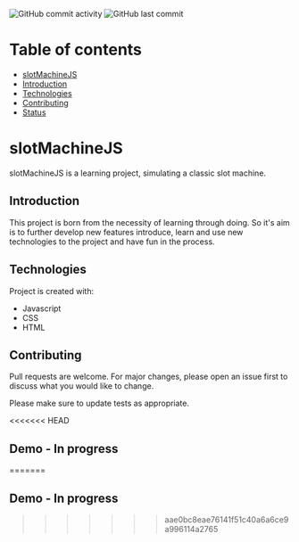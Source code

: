 ![GitHub commit activity](https://img.shields.io/github/commit-activity/m/edXmO/slotMachineJS)
![GitHub last commit](https://img.shields.io/github/last-commit/edXmO/slotMachineJS)

# Table of contents 

* [slotMachineJS](#slotMachineJs)
* [Introduction](#Introduction)
* [Technologies](#Technologies)
* [Contributing](#Contributing)
* [Status](#Demo)

# slotMachineJS

slotMachineJS is a learning project, simulating a classic slot machine.

## Introduction

This project is born from the necessity of learning through doing. 
So it's aim is to further develop new features introduce, learn and use new technologies to the project and have fun in the process. 

## Technologies

Project is created with: 
* Javascript
* CSS
* HTML

## Contributing
Pull requests are welcome. For major changes, please open an issue first to discuss what you would like to change.

Please make sure to update tests as appropriate.

<<<<<<< HEAD
## Demo - In progress
=======
## Demo - In progress
>>>>>>> aae0bc8eae76141f51c40a6a6ce9a996114a2765
